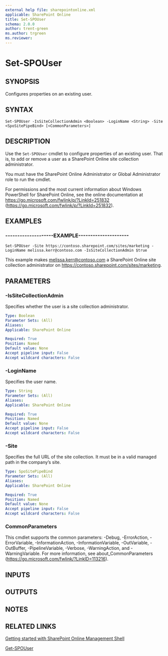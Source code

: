 ```yaml
---
external help file: sharepointonline.xml
applicable: SharePoint Online
title: Set-SPOUser
schema: 2.0.0
author: trent-green
ms.author: trgreen
ms.reviewer:
---
```


# Set-SPOUser

## SYNOPSIS
Configures properties on an existing user.


## SYNTAX

```
Set-SPOUser -IsSiteCollectionAdmin <Boolean> -LoginName <String> -Site <SpoSitePipeBind> [<CommonParameters>]
```

## DESCRIPTION
Use the `Set-SPOUser` cmdlet to configure properties of an existing user.
That is, to add or remove a user as a SharePoint Online site collection administrator.

You must have the SharePoint Online Administrator or Global Administrator role to run the cmdlet.

For permissions and the most current information about Windows PowerShell for SharePoint Online, see the online documentation at https://go.microsoft.com/fwlink/p/?LinkId=251832 (https://go.microsoft.com/fwlink/p/?LinkId=251832).


## EXAMPLES

### --------------------EXAMPLE---------------------
```
Set-SPOUser -Site https://contoso.sharepoint.com/sites/marketing -LoginName melissa.kerr@contoso.com -IsSiteCollectionAdmin $true 
```
This example makes melissa.kerr@contoso.com a SharePoint Online site collection administrator on https://contoso.sharepoint.com/sites/marketing.


## PARAMETERS

### -IsSiteCollectionAdmin
Specifies whether the user is a site collection administrator.


```yaml
Type: Boolean
Parameter Sets: (All)
Aliases: 
Applicable: SharePoint Online

Required: True
Position: Named
Default value: None
Accept pipeline input: False
Accept wildcard characters: False
```

### -LoginName
Specifies the user name.


```yaml
Type: String
Parameter Sets: (All)
Aliases: 
Applicable: SharePoint Online

Required: True
Position: Named
Default value: None
Accept pipeline input: False
Accept wildcard characters: False
```

### -Site
Specifies the full URL of the site collection. It must be in a valid managed path in the company’s site.


```yaml
Type: SpoSitePipeBind
Parameter Sets: (All)
Aliases: 
Applicable: SharePoint Online

Required: True
Position: Named
Default value: None
Accept pipeline input: False
Accept wildcard characters: False
```

### CommonParameters
This cmdlet supports the common parameters: -Debug, -ErrorAction, -ErrorVariable, -InformationAction, -InformationVariable, -OutVariable, -OutBuffer, -PipelineVariable, -Verbose, -WarningAction, and -WarningVariable. For more information, see about_CommonParameters (https://go.microsoft.com/fwlink/?LinkID=113216).

## INPUTS

## OUTPUTS

## NOTES

## RELATED LINKS

[Getting started with SharePoint Online Management Shell](https://docs.microsoft.com/powershell/sharepoint/sharepoint-online/connect-sharepoint-online?view=sharepoint-ps)

[Get-SPOUser](Get-SPOUser.md)
